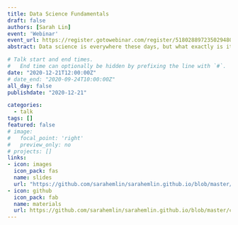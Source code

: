 ```yaml
---
title: Data Science Fundamentals
draft: false
authors: [Sarah Lin]
event: 'Webinar'
event_url: https://register.gotowebinar.com/register/5180288972350294800
abstract: Data science is everywhere these days, but what exactly is it? How do you "do data science"? Is it something law librarians could or should learn? What relationship, if any, is there between data science and artificial intelligence? Is data science only for Big Data? As individuals, we are consumers of data science in all aspects of our lives and our professional lives are no different. This session will explain what data science is, how it is done and how it relates to hot topics like Big Data and Artificial Intelligence. Attendees will understand how data science is relevant to their jobs--how it is used in empirical legal research, to optimize the business of law, and that it underpins current legal research products. Resources for learning data science skills will be included.

# Talk start and end times.
#   End time can optionally be hidden by prefixing the line with `#`.
date: "2020-12-21T12:00:00Z"
# date_end: "2020-09-24T10:00:00Z"
all_day: false
publishdate: "2020-12-21"

categories:
  - talk
tags: []
featured: false
# image:
#   focal_point: 'right'
#   preview_only: no
# projects: []
links:
- icon: images
  icon_pack: fas
  name: slides
  url: "https://github.com/sarahemlin/sarahemlin.github.io/blob/master/content/talk/2020-12-SLA-legal/Lin-data-science-fundamentals-slides.pdf"
- icon: github
  icon_pack: fab
  name: materials
  url: https://github.com/sarahemlin/sarahemlin.github.io/blob/master/content/talk/2020-12-SLA-legal/Lin-data-science-resources.pdf
---
```

